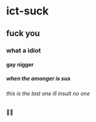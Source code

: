 # ict-suck
## fuck you
### what a idiot
#### gay nigger
##### when the amonger is sus
###### this is the last one ill insult no one
:face_in_clouds:
